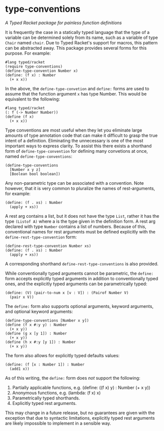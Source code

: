 type-conventions
================

*A Typed Racket package for painless function definitions*

It is frequently the case in a statically typed language that the type of a variable can be determined solely from its name, such as a variable of type `Chair` named `chair`. Due to Typed Racket's support for macros, this pattern can be abstracted away. This package provides several forms for this purpose. For example:

    #lang typed/racket
    (require type-conventions)
    (define-type-convention Number x)
    (define: (f x) : Number
      (+ x x))

In the above, the `define-type-convetion` and `define:` forms are used to assume that the function argument `x` has type Number. This would be equivalent to the following:

    #lang typed/racket
    (: f (-> Number Number))
    (define (f x)
      (+ x x))

Type conventions are most useful when they let you eliminate large amounts of type annotation code that can make it difficult to grasp the true intent of a definition. Eliminating the unnecessary is one of the most important ways to express clarity. To assist this there exists a shorthand form of `define-type-convention` for defining many convetions at once, named `define-type-conventions`:

    (define-type-conventions
      [Number x y z]
      [Boolean bool boolean])

Any non-parametric type can be associated with a convention. Note however, that it is very common to pluralize the names of rest-arguments, for example:

    (define: (f . xs) : Number
      (apply + xs))

A rest arg contains a list, but it does not have the type `List`, rather it has the type `(Listof A)` where a is the type given in the definition form. A rest arg declared with type `Number` contains a list of numbers. Because of this, conventional names for rest arguments must be defined explicitly with the `define-rest-type-convention` form:

    (define-rest-type-convention Number xs)
    (define: (f . xs) : Number
      (apply + xs))

A corresponding shorthand `define-rest-type-conventions` is also provided.

While conventionally typed arguments cannot be parametric, the `define:` form accepts explicitly typed arguments in addition to conventionally typed ones, and the explicitly typed arguments can be parametrically typed:

    (define: (V) (pair-to-num x [v : V]) : (Pairof Number V)
      (pair x V))

The `define:` form also supports optional arguments, keyword arguments, and optional keyword arguments:

    (define-type-conventions [Number x y])
    (define (f x #:y y) : Number
      (+ x y))
    (define (g x [y 1]) : Number
      (+ x y))
    (define (h x #:y [y 1]) : Number
      (+ x y))

The form also allows for explicitly typed defaults values:

    (define: (f [x : Number 1]) : Number
      (add1 x))

As of this writing, the `define:` form does *not* support the following:

1. Partially applicable functions, e.g. (define: ((f x) y) : Number (+ x y))
2. Anonymous functions, e.g. (lambda: (f x) x)
3. Parametrically typed shorthands.
4. Explicitly typed rest arguments.

This may change in a future release, but no guarantees are given with the exception that due to syntactic limitations, explicitly typed rest arguments are likely impossible to implement in a sensible way.

